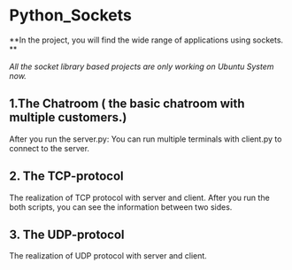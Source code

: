 # Python_Sockets

**In the project, you will find the wide range of applications using sockets. **

*All the socket library based projects are only working on Ubuntu System now.*

## 1.The Chatroom ( the basic chatroom with multiple customers.)

After you run the server.py:
You can run multiple terminals with client.py to connect to the server. 

## 2. The TCP-protocol

The realization of TCP protocol with server and client. 
After you run the both scripts, you can see the information between two sides.

## 3. The UDP-protocol

The realization of UDP protocol with server and client. 

